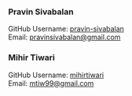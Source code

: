 ### Pravin Sivabalan
GitHub Username: <a href="https://github.com/pravin-sivabalan">pravin-sivabalan</a>
<br>
Email: pravinsivabalan@gmail.com

### Mihir Tiwari
GitHub Username: <a href="https://github.com/mihirtiwari">mihirtiwari</a>
<br>
Email: mtiw99@gmail.com
